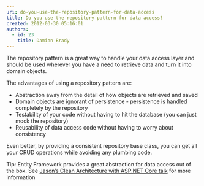 ```yaml
---
uri: do-you-use-the-repository-pattern-for-data-access
title: Do you use the repository pattern for data access?
created: 2012-03-30 05:16:01
authors:
  - id: 23
    title: Damian Brady
---
```





<span class='intro'> <p>The repository pattern is a great way to handle your data access layer and should be used wherever you have a need to retrieve data and turn it into domain objects.<br></p> </span>

<p>The advantages of using a repository pattern are&#58;</p>
<ul>
<li>Abstraction away from the detail of how objects are retrieved and saved</li>
<li>Domain objects are ignorant of persistence - persistence is handled completely by the repository</li>
<li>Testability of your code without having to hit the database (you can just mock the repository)</li>
<li>Reusability of data access code without having to worry about consistency</li></ul>
<p>Even better, by providing a consistent repository base class, you can get all your CRUD operations while avoiding any plumbing code.</p>
<p>Tip&#58; Entity Framework provides a great abstraction for data access out of the box. See <a href="https&#58;//tv.ssw.com/clean-architecture-with-asp-net-core-2-1-jason-taylor-ddd-sydney-2018/">Jason’s Clean Architecture with ASP.NET Core talk</a>&#160;​for more information​</p>


